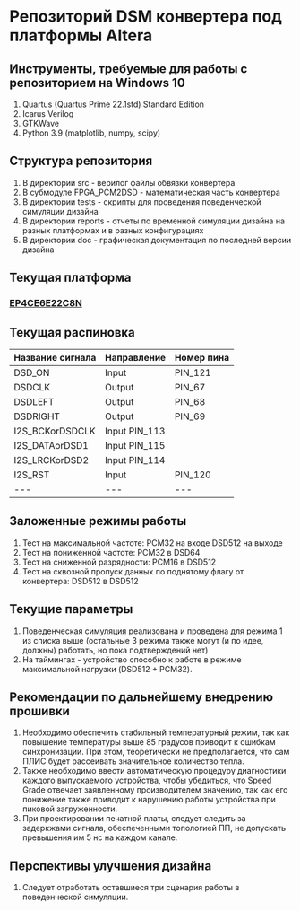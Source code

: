 # Репозиторий DSM конвертера под платформы Altera

## Инструменты, требуемые для работы с репозиторием на Windows 10
1) Quartus (Quartus Prime 22.1std) Standard Edition
2) Icarus Verilog
3) GTKWave
4) Python 3.9 (matplotlib, numpy, scipy)    

## Структура репозитория
1) В директории src - верилог файлы обвязки конвертера
2) В субмодуле FPGA_PCM2DSD - математическая часть конвертера
3) В директории tests - скрипты для проведения поведенческой симуляции дизайна
4) В директории reports - отчеты по временной симуляции дизайна на разных платформах и в разных конфигурациях
5) В директории doc - графическая документация по последней версии дизайна

## Текущая платформа
### [EP4CE6E22C8N](https://www.ozon.ru/product/plis-programmiruemaya-logicheskaya-matritsa-fpga-ep4ce6e22c8n-cyclone-iv-1093914217/?asb=N5wYt%252BaH0qcwIBBNYhuIwLbHfrLuPQmWn5oLiPnM7Q0%253D&asb2=0UiveHWkGXrzK1n1i5V60SJhOzw3VAqL6g7dPZYsrvH12_H5DMWHWmFufp7zbxgf&avtc=1&avte=2&avts=1701128002&keywords=fpga+altera+ciclon+4)

## Текущая распиновка
| Название сигнала | Направление | Номер пина |
|---|---|---|
| DSD_ON | Input | PIN_121 |
| DSDCLK | Output | PIN_67 |
| DSDLEFT | Output | PIN_68 |
| DSDRIGHT | Output | PIN_69 |
| I2S_BCKorDSDCLK | Input PIN_113 |
| I2S_DATAorDSD1 | Input PIN_115 |
| I2S_LRCKorDSD2 | Input PIN_114 |
| I2S_RST | Input | PIN_120 |
|---|---|---|
## Заложенные режимы работы
1) Тест на максимальной частоте: PCM32 на входе DSD512 на выходе 
2) Тест на пониженной частоте: PCM32 в DSD64
3) Тест на сниженной разрядности: PCM16 в DSD512
4) Тест на сквозной пропуск данных по поднятому флагу от конвертера: DSD512 в DSD512

## Текущие параметры
1) Поведенческая симуляция реализована и проведена для режима 1 из списка выше (остальные 3 режима также могут (и по идее, должны) работать, но пока подтверждений нет)
2) На таймингах - устройство способно к работе в режиме максимальной нагрузки (DSD512 + PCM32). 

## Рекомендации по дальнейшему внедрению прошивки
1) Необходимо обеспечить стабильный температурный режим, так как повышение температуры выше 85 градусов приводит к ошибкам синхронизации. При этом, теоретически не предполагается, что сам ПЛИС будет рассеивать значительное количество тепла. 
2) Также необходимо ввести автоматическую процедуру диагностики каждого выпускаемого устройства, чтобы убедиться, что Speed Grade отвечает заявленному производителем значению, так как его понижение также приводит к нарушению работы устройства при пиковой загруженности.
3) При проектировании печатной платы, следует следить за задеркжами сигнала, обеспеченными топологией ПП, не допускать превышения им 5 нс на каждом канале.

## Перспективы улучшения дизайна
1) Следует отработать оставшиеся три сценария работы в поведенческой симуляции.